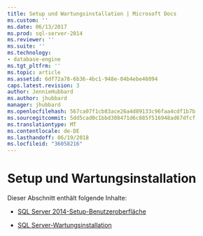 ```yaml
---
title: Setup und Wartungsinstallation | Microsoft Docs
ms.custom: ''
ms.date: 06/13/2017
ms.prod: sql-server-2014
ms.reviewer: ''
ms.suite: ''
ms.technology:
- database-engine
ms.tgt_pltfrm: ''
ms.topic: article
ms.assetid: 6df72a78-6b36-4bc1-948e-04b4ebe46094
caps.latest.revision: 3
author: JennieHubbard
ms.author: jhubbard
manager: jhubbard
ms.openlocfilehash: 567ca07f1cb83ace26a4d89133c96faa4cdf1b7b
ms.sourcegitcommit: 5dd5cad0c1bbd308471d6c885f516948ad67dfcf
ms.translationtype: MT
ms.contentlocale: de-DE
ms.lasthandoff: 06/19/2018
ms.locfileid: "36058216"
---
```

# <a name="setup-and-servicing-installation"></a>Setup und Wartungsinstallation
  Dieser Abschnitt enthält folgende Inhalte:  
  
-   [SQL Server 2014-Setup-Benutzeroberfläche](../../../2014/sql-server/install/sql-server-2014-setup-user-interface.md)  
  
-   [SQL Server-Wartungsinstallation](../../../2014/sql-server/install/sql-server-servicing-installation.md)  
  
  